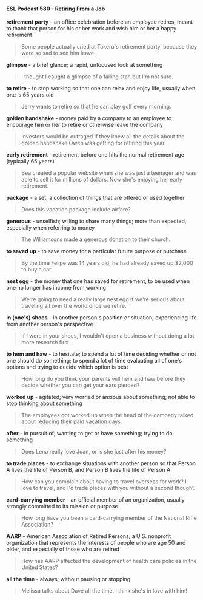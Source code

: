 #### ESL Podcast 580 - Retiring From a Job

**retirement party** - an office celebration before an employee retires, meant to
thank that person for his or her work and wish him or her a happy retirement

> Some people actually cried at Takeru's retirement party, because they were so
sad to see him leave.

**glimpse** - a brief glance; a rapid, unfocused look at something

> I thought I caught a glimpse of a falling star, but I'm not sure.

**to retire** - to stop working so that one can relax and enjoy life, usually when one
is 65 years old

> Jerry wants to retire so that he can play golf every morning.

**golden handshake** - money paid by a company to an employee to encourage
him or her to retire or otherwise leave the company

> Investors would be outraged if they knew all the details about the golden
handshake Owen was getting for retiring this year.

**early retirement** - retirement before one hits the normal retirement age (typically
65 years)

> Bea created a popular website when she was just a teenager and was able to
sell it for millions of dollars. Now she's enjoying her early retirement.

**package** - a set; a collection of things that are offered or used together

> Does this vacation package include airfare?

**generous** - unselfish; willing to share many things; more than expected,
especially when referring to money

> The Williamsons made a generous donation to their church.

**to saved up** - to save money for a particular future purpose or purchase

> By the time Felipe was 14 years old, he had already saved up $2,000 to buy a
car.

**nest egg** - the money that one has saved for retirement, to be used when one
no longer has income from working

> We're going to need a really large nest egg if we're serious about traveling all
over the world once we retire.

**in (one's) shoes** - in another person's position or situation; experiencing life
from another person's perspective

> If I were in your shoes, I wouldn't open a business without doing a lot more
research first.

**to hem and haw** - to hesitate; to spend a lot of time deciding whether or not one
should do something; to spend a lot of time evaluating all of one's options and
trying to decide which option is best

> How long do you think your parents will hem and haw before they decide
whether you can get your ears pierced?

**worked up** - agitated; very worried or anxious about something; not able to stop
thinking about something

> The employees got worked up when the head of the company talked about
reducing their paid vacation days.

**after** - in pursuit of; wanting to get or have something; trying to do something

> Does Lena really love Juan, or is she just after his money?

**to trade places** - to exchange situations with another person so that Person A
lives the life of Person B, and Person B lives the life of Person A

> How can you complain about having to travel overseas for work? I love to
travel, and I'd trade places with you without a second thought.

**card-carrying member** - an official member of an organization, usually strongly
committed to its mission or purpose

> How long have you been a card-carrying member of the National Rifle
Association?

**AARP** - American Association of Retired Persons; a U.S. nonprofit organization
that represents the interests of people who are age 50 and older, and especially
of those who are retired

> How has AARP affected the development of health care policies in the United
States?

**all the time** - always; without pausing or stopping

> Melissa talks about Dave all the time. I think she's in love with him!

